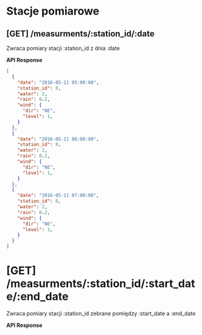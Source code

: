 # Stacje pomiarowe

## [GET] /measurments/:station_id/:date

Zwraca pomiary stacji :station_id z dnia :date

<!-- TODO: przykładowy respone -->
**API Response**
```json
[
  {
    "date": "2016-05-11 05:00:00",
    "station_id": 0,
    "water": 2,
    "rain": 0.2,
    "wind": {
      "dir": "NE",
      "level": 1,
    }
  },
  {
    "date": "2016-05-11 06:00:00",
    "station_id": 0,
    "water": 2,
    "rain": 0.2,
    "wind": {
      "dir": "NE",
      "level": 1,
    }
  },
  {
    "date": "2016-05-11 07:00:00",
    "station_id": 0,
    "water": 2,
    "rain": 0.2,
    "wind": {
      "dir": "NE",
      "level": 1,
    }
  }
]
```

# [GET] /measurments/:station_id/:start_date/:end_date

Zwraca pomiary stacji :station_id zebrane pomiędzy :start_date a :end_date

<!-- TODO: przykładowy respone -->
**API Response**
```json

```
